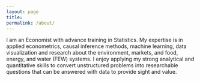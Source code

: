 ```yaml
---
layout: page
title: 
permalink: /about/
---
```


I am an Economist with advance training in Statistics. My expertise is in applied econometrics, causal inference methods, machine learning, data visualization and research about the environment, markets, and food, energy, and water (FEW) systems. I enjoy applying my strong analytical and quantitative skills to convert unstructured problems into researchable questions that can be answered with data to provide sight and value.


